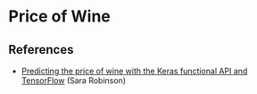 # Price of Wine

## References

* [Predicting the price of wine with the Keras functional API and TensorFlow](https://medium.com/tensorflow/predicting-the-price-of-wine-with-the-keras-functional-api-and-tensorflow-a95d1c2c1b03) (Sara Robinson)
